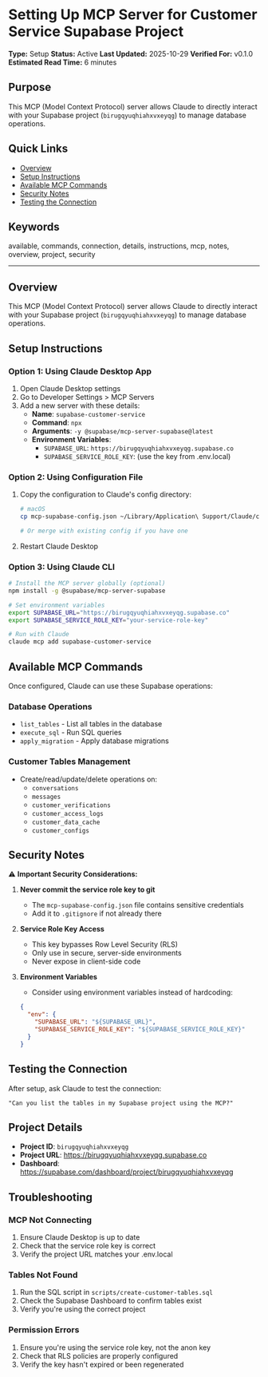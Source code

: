 # Setting Up MCP Server for Customer Service Supabase Project

**Type:** Setup
**Status:** Active
**Last Updated:** 2025-10-29
**Verified For:** v0.1.0
**Estimated Read Time:** 6 minutes

## Purpose
This MCP (Model Context Protocol) server allows Claude to directly interact with your Supabase project (`birugqyuqhiahxvxeyqg`) to manage database operations.

## Quick Links
- [Overview](#overview)
- [Setup Instructions](#setup-instructions)
- [Available MCP Commands](#available-mcp-commands)
- [Security Notes](#security-notes)
- [Testing the Connection](#testing-the-connection)

## Keywords
available, commands, connection, details, instructions, mcp, notes, overview, project, security

---


## Overview
This MCP (Model Context Protocol) server allows Claude to directly interact with your Supabase project (`birugqyuqhiahxvxeyqg`) to manage database operations.

## Setup Instructions

### Option 1: Using Claude Desktop App

1. Open Claude Desktop settings
2. Go to Developer Settings > MCP Servers
3. Add a new server with these details:
   - **Name**: `supabase-customer-service`
   - **Command**: `npx`
   - **Arguments**: `-y @supabase/mcp-server-supabase@latest`
   - **Environment Variables**:
     - `SUPABASE_URL`: `https://birugqyuqhiahxvxeyqg.supabase.co`
     - `SUPABASE_SERVICE_ROLE_KEY`: (use the key from .env.local)

### Option 2: Using Configuration File

1. Copy the configuration to Claude's config directory:
   ```bash
   # macOS
   cp mcp-supabase-config.json ~/Library/Application\ Support/Claude/claude_desktop_config.json
   
   # Or merge with existing config if you have one
   ```

2. Restart Claude Desktop

### Option 3: Using Claude CLI

```bash
# Install the MCP server globally (optional)
npm install -g @supabase/mcp-server-supabase

# Set environment variables
export SUPABASE_URL="https://birugqyuqhiahxvxeyqg.supabase.co"
export SUPABASE_SERVICE_ROLE_KEY="your-service-role-key"

# Run with Claude
claude mcp add supabase-customer-service
```

## Available MCP Commands

Once configured, Claude can use these Supabase operations:

### Database Operations
- `list_tables` - List all tables in the database
- `execute_sql` - Run SQL queries
- `apply_migration` - Apply database migrations

### Customer Tables Management
- Create/read/update/delete operations on:
  - `conversations`
  - `messages`
  - `customer_verifications`
  - `customer_access_logs`
  - `customer_data_cache`
  - `customer_configs`

## Security Notes

⚠️ **Important Security Considerations:**

1. **Never commit the service role key to git**
   - The `mcp-supabase-config.json` file contains sensitive credentials
   - Add it to `.gitignore` if not already there

2. **Service Role Key Access**
   - This key bypasses Row Level Security (RLS)
   - Only use in secure, server-side environments
   - Never expose in client-side code

3. **Environment Variables**
   - Consider using environment variables instead of hardcoding:
   ```json
   {
     "env": {
       "SUPABASE_URL": "${SUPABASE_URL}",
       "SUPABASE_SERVICE_ROLE_KEY": "${SUPABASE_SERVICE_ROLE_KEY}"
     }
   }
   ```

## Testing the Connection

After setup, ask Claude to test the connection:
```
"Can you list the tables in my Supabase project using the MCP?"
```

## Project Details

- **Project ID**: `birugqyuqhiahxvxeyqg`
- **Project URL**: https://birugqyuqhiahxvxeyqg.supabase.co
- **Dashboard**: https://supabase.com/dashboard/project/birugqyuqhiahxvxeyqg

## Troubleshooting

### MCP Not Connecting
1. Ensure Claude Desktop is up to date
2. Check that the service role key is correct
3. Verify the project URL matches your .env.local

### Tables Not Found
1. Run the SQL script in `scripts/create-customer-tables.sql`
2. Check the Supabase Dashboard to confirm tables exist
3. Verify you're using the correct project

### Permission Errors
1. Ensure you're using the service role key, not the anon key
2. Check that RLS policies are properly configured
3. Verify the key hasn't expired or been regenerated
